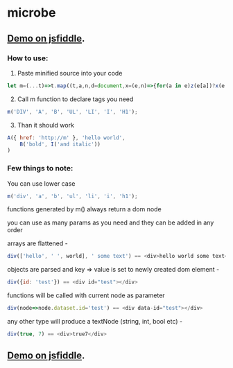 # microbe

## [Demo on jsfiddle](https://jsfiddle.net/Modi34/6g3ew7n1/30/).

### How to use:
1.	Paste minified source into your code
```javascript
let m=(...t)=>t.map((t,a,n,d=document,x=(e,n)=>{for(a in e)z(e[a])?x(e[a],n[a]):n[a]=e[a]},z=e=>e.constructor==Object)=>window[t]=(...p)=>(n=d.createElement(t),p.flat().map(e=>z(e)?x(e,n):e.call?e(n):n.appendChild(e.after?e:d.createTextNode(e))),n))
```
2.	Call m function to declare tags you need
```javascript
m('DIV', 'A', 'B', 'UL', 'LI', 'I', 'H1');
```
3.	Than it should work
```javascript
A({ href: 'http://m' }, 'hello world',
    B('bold', I('and italic'))
)
```

### Few things to note:

You can use lower case 
```javascript
m('div', 'a', 'b', 'ul', 'li', 'i', 'h1');
```

functions generated by m() always return a dom node

you can use as many params as you need and they can be added in any order

arrays are flattened - 
```javascript
div(['hello', ' ', world], ' some text') == <div>hello world some text</div>
```
objects are parsed and key => value is set to newly created dom element -
```javascript
div({id: 'test'}) == <div id="test"></div>
```
functions will be called with current node as parameter
```javascript
div(node=>node.dataset.id='test') == <div data-id="test"></div>
```
any other type will produce a textNode (string, int, bool etc) - 
```javascript
div(true, 7) == <div>true7</div>
```

## [Demo on jsfiddle](https://jsfiddle.net/Modi34/6g3ew7n1/30/).
